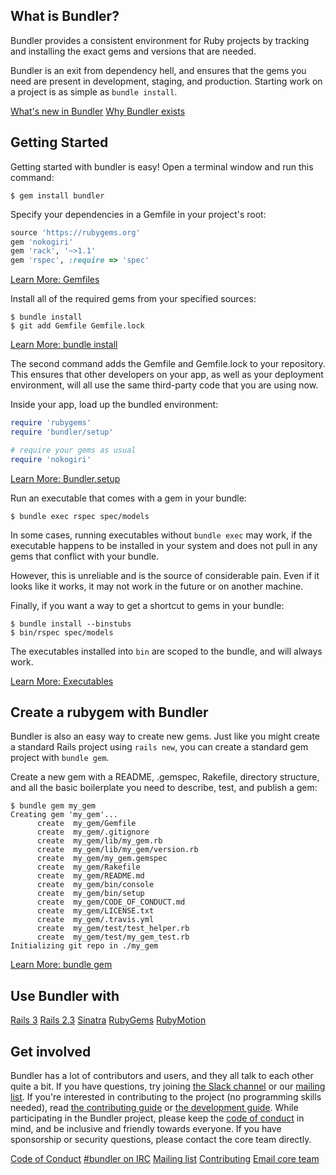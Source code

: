 ## What is Bundler?

Bundler provides a consistent environment for Ruby projects by tracking
and installing the exact gems and versions that are needed.


Bundler is an exit from dependency hell, and ensures that the gems
you need are present in development, staging, and production.
Starting work on a project is as simple as <code>bundle install</code>.


<a href="/whats_new.html" class="btn btn-primary">What's new in Bundler</a>
<a href="/rationale.html" class="btn btn-primary">Why Bundler exists</a>

## Getting Started

Getting started with bundler is easy! Open a terminal window and run this command:

    $ gem install bundler

Specify your dependencies in a Gemfile in your project's root:

~~~ ruby
source 'https://rubygems.org'
gem 'nokogiri'
gem 'rack', '~>1.1'
gem 'rspec', :require => 'spec'
~~~

<a href="/gemfile.html" class="btn btn-primary">Learn More: Gemfiles</a>

Install all of the required gems from your specified sources:

    $ bundle install
    $ git add Gemfile Gemfile.lock

<a href="/bundle_install.html" class="btn btn-primary">Learn More: bundle install</a>

The second command adds the Gemfile and Gemfile.lock to your repository. This ensures
that other developers on your app, as well as your deployment environment, will all use
the same third-party code that you are using now.

Inside your app, load up the bundled environment:

~~~ ruby
require 'rubygems'
require 'bundler/setup'

# require your gems as usual
require 'nokogiri'
~~~

<a href="/bundler_setup.html" class="btn btn-primary">Learn More: Bundler.setup</a>

Run an executable that comes with a gem in your bundle:

    $ bundle exec rspec spec/models

In some cases, running executables without <code>bundle exec</code>
may work, if the executable happens to be installed in your system
and does not pull in any gems that conflict with your bundle.

However, this is unreliable and is the source of considerable pain.
Even if it looks like it works, it may not work in the future or
on another machine.

Finally, if you want a way to get a shortcut to gems in your bundle:

    $ bundle install --binstubs
    $ bin/rspec spec/models

The executables installed into <code>bin</code> are scoped to the
bundle, and will always work.

<a href="/man/bundle-exec.1.html" class="btn btn-primary">Learn More: Executables</a>

## Create a rubygem with Bundler

Bundler is also an easy way to create new gems. Just like you might create a standard Rails project using <code>rails new</code>, you can create a standard gem project with <code>bundle gem</code>.

Create a new gem with a README, .gemspec, Rakefile, directory structure, and all the basic boilerplate you need to describe, test, and publish a gem:

    $ bundle gem my_gem
    Creating gem 'my_gem'...
          create  my_gem/Gemfile
          create  my_gem/.gitignore
          create  my_gem/lib/my_gem.rb
          create  my_gem/lib/my_gem/version.rb
          create  my_gem/my_gem.gemspec
          create  my_gem/Rakefile
          create  my_gem/README.md
          create  my_gem/bin/console
          create  my_gem/bin/setup
          create  my_gem/CODE_OF_CONDUCT.md
          create  my_gem/LICENSE.txt
          create  my_gem/.travis.yml
          create  my_gem/test/test_helper.rb
          create  my_gem/test/my_gem_test.rb
    Initializing git repo in ./my_gem

<a href="/bundle_gem.html" class="btn btn-primary">Learn More: bundle gem</a>

## Use Bundler with

<a href="/rails3.html" class="btn btn-primary">Rails 3</a>
<a href="/rails23.html" class="btn btn-primary">Rails 2.3</a>
<a href="/sinatra.html" class="btn btn-primary">Sinatra</a>
<a href="/rubygems.html" class="btn btn-primary">RubyGems</a>
<a href="/rubymotion.html" class="btn btn-primary">RubyMotion</a>

## Get involved

Bundler has a lot of contributors and users, and they all talk to each other quite a bit. If you have questions, try joining <a href="http://slack.bundler.io/">the Slack channel</a> or our <a href="http://groups.google.com/group/ruby-bundler">mailing list</a>. If you're interested in contributing to the project (no programming skills needed), read <a href="https://github.com/bundler/bundler/blob/master/CONTRIBUTING.md">the contributing guide</a> or <a href="https://github.com/bundler/bundler/blob/master/DEVELOPMENT.md">the development guide</a>. While participating in the Bundler project, please keep the <a href="/conduct.html">code of conduct</a> in mind, and be inclusive and friendly towards everyone. If you have sponsorship or security questions, please contact the core team directly.

<a href="/conduct.html" class="btn btn-primary">Code of Conduct</a>
<a href="http://webchat.freenode.net/?channels=bundler" class="btn btn-primary">#bundler on IRC</a>
<a href="http://groups.google.com/group/ruby-bundler" class="btn btn-primary">Mailing list</a>
<a href="https://github.com/bundler/bundler/blob/master/CONTRIBUTING.md" class="btn btn-primary">Contributing</a>
<a href="mailto:team@bundler.io" class="btn btn-primary">Email core team</a>
